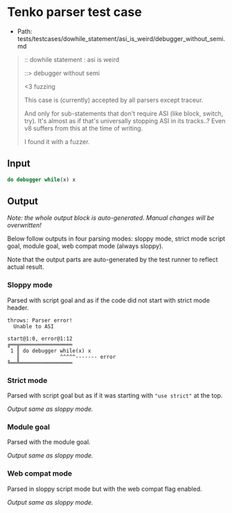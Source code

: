 # Tenko parser test case

- Path: tests/testcases/dowhile_statement/asi_is_weird/debugger_without_semi.md

> :: dowhile statement : asi is weird
>
> ::> debugger without semi
>
> <3 fuzzing
> 
> This case is (currently) accepted by all parsers except traceur.
> 
> And only for sub-statements that don't require ASI (like block, switch, try). It's almost as if that's universally stopping ASI in its tracks..? Even v8 suffers from this at the time of writing.
> 
> I found it with a fuzzer.

## Input

`````js
do debugger while(x) x
`````

## Output

_Note: the whole output block is auto-generated. Manual changes will be overwritten!_

Below follow outputs in four parsing modes: sloppy mode, strict mode script goal, module goal, web compat mode (always sloppy).

Note that the output parts are auto-generated by the test runner to reflect actual result.

### Sloppy mode

Parsed with script goal and as if the code did not start with strict mode header.

`````
throws: Parser error!
  Unable to ASI

start@1:0, error@1:12
╔══╦═════════════════
 1 ║ do debugger while(x) x
   ║             ^^^^^------- error
╚══╩═════════════════

`````

### Strict mode

Parsed with script goal but as if it was starting with `"use strict"` at the top.

_Output same as sloppy mode._

### Module goal

Parsed with the module goal.

_Output same as sloppy mode._

### Web compat mode

Parsed in sloppy script mode but with the web compat flag enabled.

_Output same as sloppy mode._
